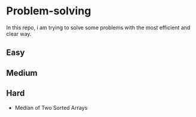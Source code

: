 # Problem-solving
In this repo, i am trying to solve some problems with the most efficient and clear way.
## Easy
## Medium
## Hard
- Median of Two Sorted Arrays
